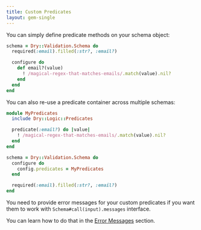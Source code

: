 ```yaml
---
title: Custom Predicates
layout: gem-single
---
```


You can simply define predicate methods on your schema object:

``` ruby
schema = Dry::Validation.Schema do
  required(:email).filled(:str?, :email?)

  configure do
    def email?(value)
      ! /magical-regex-that-matches-emails/.match(value).nil?
    end
  end
end
```

You can also re-use a predicate container across multiple schemas:

``` ruby
module MyPredicates
  include Dry::Logic::Predicates

  predicate(:email?) do |value|
    ! /magical-regex-that-matches-emails/.match(value).nil?
  end
end

schema = Dry::Validation.Schema do
  configure do
    config.predicates = MyPredicates
  end

  required(:email).filled(:str?, :email?)
end
```

You need to provide error messages for your custom predicates if you want them to work with `Schema#call(input).messages` interface.

You can learn how to do that in the [Error Messages](/gems/dry-validation/error-messages) section.
